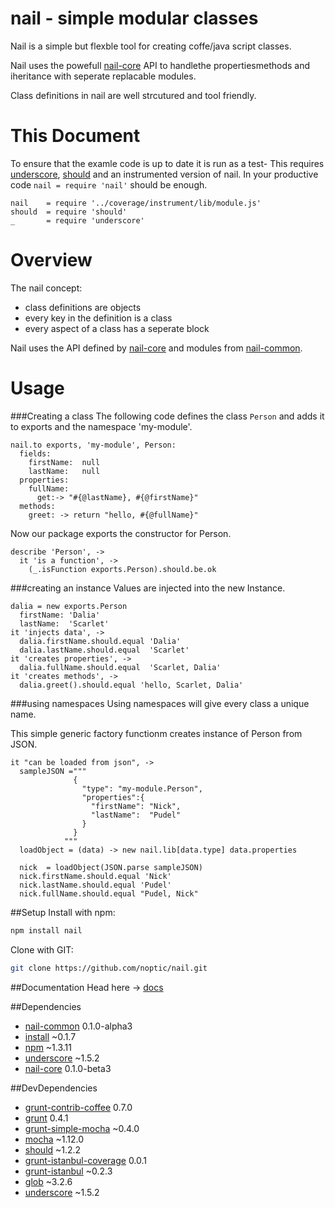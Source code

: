 
[glob]: https://npmjs.org/package/glob
[grunt-contrib-coffee]: https://github.com/gruntjs/grunt-contrib-coffee
[grunt-istanbul-coverage]: https://github.com/daniellmb/grunt-istanbul-coverage
[grunt-istanbul]: https://github.com/taichi/grunt-istanbul
[grunt-simple-mocha]: https://github.com/yaymukund/grunt-simple-mocha
[grunt]: http://gruntjs.com/
[install]: http://github.com/benjamn/install
[mocha]: https://npmjs.org/package/mocha
[nail-common]: https://npmjs.org/package/nail-common
[nail-core]: https://github.com/noptic/nail-core
[npm]: https://npmjs.org/doc/
[should]: https://github.com/visionmedia/should.js
[underscore]: http://underscorejs.org


[About]: spec\About.coffee.md

nail - simple modular classes
=============================
Nail is a simple but flexble tool for creating coffe/java script classes.

Nail uses the powefull [nail-core] API to handlethe propertiesmethods and
iheritance with seperate replacable modules.

Class definitions in nail are well strcutured and tool friendly.

This Document
=============
To ensure that the examle code is up to date it is run as a test-
This requires [underscore], [should] and an instrumented version of nail.
In your productive code `nail = require 'nail'` should be enough.

    nail    = require '../coverage/instrument/lib/module.js'
    should  = require 'should'
    _       = require 'underscore'

Overview
========
The nail concept:

 - class definitions are objects
 - every key in the definition is a class
 - every aspect of a class has a seperate block

Nail uses the API defined by [nail-core] and modules from [nail-common].

Usage
=====
###Creating a class
The following code defines the class `Person` and adds it to exports and the
namespace 'my-module'.

    nail.to exports, 'my-module', Person:
      fields:
        firstName:  null
        lastName:   null
      properties:
        fullName:
          get:-> "#{@lastName}, #{@firstName}"
      methods:
        greet: -> return "hello, #{@fullName}"

Now our package exports the constructor for Person.

    describe 'Person', ->
      it 'is a function', ->
        (_.isFunction exports.Person).should.be.ok

###creating an instance
Values are injected into the new Instance.

    dalia = new exports.Person
      firstName: 'Dalia'
      lastName:  'Scarlet'
    it 'injects data', ->
      dalia.firstName.should.equal 'Dalia'
      dalia.lastName.should.equal  'Scarlet'
    it 'creates properties', ->
      dalia.fullName.should.equal  'Scarlet, Dalia'
    it 'creates methods', ->
      dalia.greet().should.equal 'hello, Scarlet, Dalia'

###using namespaces
Using namespaces will give every class a unique name.

This simple generic factory functionm creates instance of Person from JSON.

    it "can be loaded from json", ->
      sampleJSON ="""
                  {
                    "type": "my-module.Person",
                    "properties":{
                      "firstName": "Nick",
                      "lastName":  "Pudel"
                    }
                  }
                """
      loadObject = (data) -> new nail.lib[data.type] data.properties

      nick  = loadObject(JSON.parse sampleJSON)
      nick.firstName.should.equal 'Nick'
      nick.lastName.should.equal 'Pudel'
      nick.fullName.should.equal "Pudel, Nick"

##Setup
Install with npm:
```bash
npm install nail
```

Clone with GIT:
```bash
git clone https://github.com/noptic/nail.git
```

##Documentation
Head here → [docs](docs)

##Dependencies
 - [nail-common] 0.1.0-alpha3
 - [install] ~0.1.7
 - [npm] ~1.3.11
 - [underscore] ~1.5.2
 - [nail-core] 0.1.0-beta3

##DevDependencies
 - [grunt-contrib-coffee] 0.7.0
 - [grunt] 0.4.1
 - [grunt-simple-mocha] ~0.4.0
 - [mocha] ~1.12.0
 - [should] ~1.2.2
 - [grunt-istanbul-coverage] 0.0.1
 - [grunt-istanbul] ~0.2.3
 - [glob] ~3.2.6
 - [underscore] ~1.5.2
